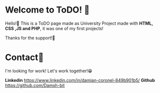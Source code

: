 # Welcome to ToDO! 🖤

Hello!👋 This is a ToDO page made as University Project made with **HTML, CSS ,JS and PHP**, it was one of my first projects!

Thanks for the support!💖

# Contact📲
I'm looking for work! Let's work together!😁

**Linkedin** https://www.linkedin.com/in/damian-coronel-849b901b5/
**Github** https://github.com/Damsh-bit
